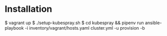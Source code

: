 # Installation

$ vagrant up
$ ./setup-kubespray.sh
$ cd kubespray && pipenv run ansible-playbook -i inventory/vagrant/hosts.yaml cluster.yml -u provision -b
